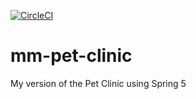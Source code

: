 

[![CircleCI](https://circleci.com/gh/marom/mm-pet-clinic.svg?style=svg)](https://circleci.com/gh/marom/mm-pet-clinic)


# mm-pet-clinic


My version of the Pet Clinic using Spring 5 
